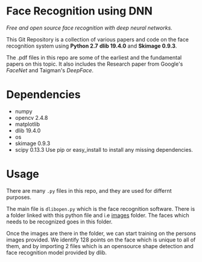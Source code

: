 # Face Recognition using DNN

*Free and open source face recognition with deep neural networks.*

This Git Repository is a collection of various papers and code on the face recognition system using **Python 2.7** **dlib 19.4.0** and **Skimage 0.9.3**.

The .pdf files in this repo are some of the earliest and the fundamental papers on this topic. It also includes the Research paper from Google's *FaceNet* and Taigman's *DeepFace*.

# Dependencies
* numpy
* opencv 2.4.8
* matplotlib
* dlib 19.4.0
* os
* skimage 0.9.3
* scipy 0.13.3
Use pip or easy_install to install any missing dependencies.

# Usage
There are many `.py` files in this repo, and they are used for differnt purposes.

The main file is `dlibopen.py` which is the face recognition software. There is a folder linked with this python file and i.e [images](/images) folder. The faces which needs to be recognized goes in this folder.

Once the images are there in the folder, we can start training on the persons images provided. We identify 128 points on the face which is unique to all of them, and by importing 2 files which is an opensource shape detection and face recognition model provided by dlib.